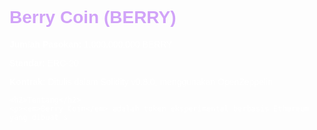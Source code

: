<!DOCTYPE html>
<html lang="id">
<head>
  <meta charset="UTF-8" />
  <meta name="viewport" content="width=device-width, initial-scale=1" />
  <meta name="description" content="Berry Coin (BERRY) adalah token eksperimental berbasis Ethereum, ditulis dalam Solidity dan menggunakan OpenZeppelin." />
  <title>Berry Coin (BERRY)</title>
  <style>
    body {
      font-family: Arial, sans-serif;
      background-image: url('https://images.unsplash.com/photo-1506744038136-46273834b3fb?auto=format&fit=crop&w=1350&q=80');
      background-size: cover;
      background-position: center;
      padding: 2em;
      color: white;
      margin: 0;
    }

    .container {
      background: rgba(0, 0, 0, 0.6); /* latar hitam transparan */
      padding: 2em;
      max-width: 700px;
      margin: auto;
      border-radius: 10px;
      box-shadow: 0 0 10px rgba(0, 0, 0, 0.5);
    }

    h1, h2 {
      color: #d1a3f8; /* ungu muda */
      margin-top: 0;
    }

    a {
      color: #e0c3fc;
      text-decoration: none;
    }

    a:hover {
      text-decoration: underline;
    }
  </style>
</head>
<body>
  <div class="container">
    <h1>Berry Coin (BERRY)</h1>
    <p><strong>Jumlah Pasokan:</strong> 1.000.000.000 BERRY</p>
    <p><strong>Standar:</strong> ERC-20</p>
    <p><strong>Kontrak:</strong> Ditulis dalam Solidity v0.8.0, menggunakan OpenZeppelin</p>

    <h2>Tentang</h2>
    <p><em>Berry Coin</em> adalah token eksperimental berbasis Ethereum yang dibuat s

